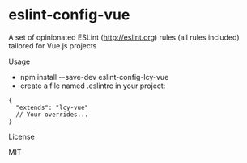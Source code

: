 # eslint-config-vue

A set of opinionated ESLint (http://eslint.org) rules (all rules included) tailored for Vue.js projects

Usage

- npm install --save-dev eslint-config-lcy-vue
- create a file named .eslintrc in your project:
```
{
  "extends": "lcy-vue"
  // Your overrides...
}
```

License

MIT
